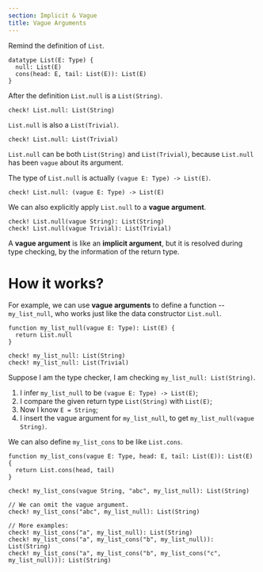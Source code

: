 ```yaml
---
section: Implicit & Vague
title: Vague Arguments
---
```


Remind the definition of `List`.

``` cicada
datatype List(E: Type) {
  null: List(E)
  cons(head: E, tail: List(E)): List(E)
}
```

After the definition `List.null` is a `List(String)`.

``` cicada
check! List.null: List(String)
```

`List.null` is also a `List(Trivial)`.

``` cicada
check! List.null: List(Trivial)
```

`List.null` can be both `List(String)` and `List(Trivial)`,
because `List.null` has been `vague` about its argument.

The type of `List.null` is actually `(vague E: Type) -> List(E)`.

``` cicada
check! List.null: (vague E: Type) -> List(E)
```

We can also explicitly apply `List.null` to a **vague argument**.

``` cicada
check! List.null(vague String): List(String)
check! List.null(vague Trivial): List(Trivial)
```

A **vague argument** is like an **implicit argument**,
but it is resolved during type checking,
by the information of the return type.

# How it works?

For example,
we can use **vague arguments**
to define a function -- `my_list_null`,
who works just like the data constructor `List.null`.

``` cicada
function my_list_null(vague E: Type): List(E) {
  return List.null
}

check! my_list_null: List(String)
check! my_list_null: List(Trivial)
```

Suppose I am the type checker, I am checking `my_list_null: List(String)`.

1. I infer `my_list_null` to be `(vague E: Type) -> List(E)`;
2. I compare the given return type `List(String)` with `List(E)`;
3. Now I know `E = String`;
4. I insert the vague argument for `my_list_null`, to get `my_list_null(vague String)`.

We can also define `my_list_cons` to be like `List.cons`.

``` cicada
function my_list_cons(vague E: Type, head: E, tail: List(E)): List(E) {
  return List.cons(head, tail)
}

check! my_list_cons(vague String, "abc", my_list_null): List(String)

// We can omit the vague argument.
check! my_list_cons("abc", my_list_null): List(String)

// More examples:
check! my_list_cons("a", my_list_null): List(String)
check! my_list_cons("a", my_list_cons("b", my_list_null)): List(String)
check! my_list_cons("a", my_list_cons("b", my_list_cons("c", my_list_null))): List(String)
```
